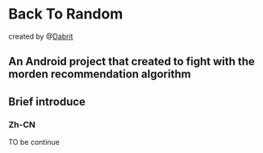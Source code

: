 # Back To Random  
created by @[Dabrit](https://github.com/Dabrit)
## An Android  project that created to fight with the morden recommendation algorithm  
## Brief introduce
### Zh-CN  

TO be continue


